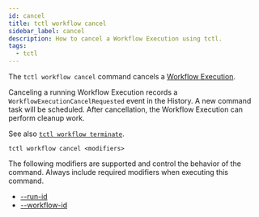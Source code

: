 ```yaml
---
id: cancel
title: tctl workflow cancel
sidebar_label: cancel
description: How to cancel a Workflow Execution using tctl.
tags:
  - tctl
---
```


The `tctl workflow cancel` command cancels a [Workflow Execution](/concepts/what-is-a-workflow-execution).

Canceling a running Workflow Execution records a `WorkflowExecutionCancelRequested` event in the History.
A new command task will be scheduled.
After cancellation, the Workflow Execution can perform cleanup work.

See also [`tctl workflow terminate`](/tctl-next/workflow#terminate).

`tctl workflow cancel <modifiers>`

The following modifiers are supported and control the behavior of the command.
Always include required modifiers when executing this command.

- [--run-id](/tctl-next/modifiers#--run-id)
- [--workflow-id](/tctl-next/modifiers#--workflow-id)

